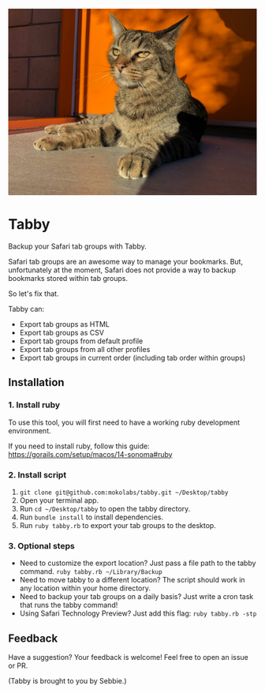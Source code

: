 ![Sebbie](sebbie.jpg)

Tabby
======
Backup your Safari tab groups with Tabby.

Safari tab groups are an awesome way to manage your bookmarks. But, unfortunately at the moment, Safari does not provide a way to backup bookmarks stored within tab groups.

So let's fix that.

Tabby can:
- Export tab groups as HTML
- Export tab groups as CSV
- Export tab groups from default profile
- Export tab groups from all other profiles
- Export tab groups in current order (including tab order within groups)

## Installation

### 1. Install ruby
To use this tool, you will first need to have a working ruby development environment.

If you need to install ruby, follow this guide:
https://gorails.com/setup/macos/14-sonoma#ruby

### 2. Install script
1. `git clone git@github.com:mokolabs/tabby.git ~/Desktop/tabby`
2. Open your terminal app.
3. Run `cd ~/Desktop/tabby` to open the tabby directory.
4. Run `bundle install` to install dependencies.
5. Run `ruby tabby.rb` to export your tab groups to the desktop.

### 3. Optional steps
- Need to customize the export location? Just pass a file path to the tabby command.
  `ruby tabby.rb ~/Library/Backup`
- Need to move tabby to a different location? The script should work in any location within your home directory.
- Need to backup your tab groups on a daily basis? Just write a cron task that runs the tabby command!
- Using Safari Technology Preview? Just add this flag: `ruby tabby.rb -stp`

## Feedback
Have a suggestion? Your feedback is welcome! Feel free to open an issue or PR.

(Tabby is brought to you by Sebbie.)

